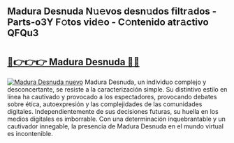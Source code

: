 ## Madura Desnuda N𝚞𝚎vos desn𝚞dos filtr𝚊dos - Parts-o3Y F𝚘tos vid𝚎o - C𝚘ntenido atr𝚊ctivo QFQu3

# <h2><a href="http://mbcsn31.tromn.icu/?c=Madura+Desnuda">🔗👉👉👉 Madura Desnuda 🔗🔗</a></h2>

[![Madura Desnuda nuevo](https://i.imgur.com/pEAQMta.gif)](http://mbcsn31.tromn.icu/?c=Madura+Desnuda)
Madura Desnuda, un individuo complejo y desconcertante, se resiste a la caracterización simple. Su distintivo estilo en línea ha cautivado y provocado a los espectadores, provocando debates sobre ética, autoexpresión y las complejidades de las comunidades digitales. Independientemente de sus decisiones futuras, su huella en los medios digitales es imborrable. Con una determinación inquebrantable y un cautivador innegable, la presencia de Madura Desnuda en el mundo virtual es incontenible.
